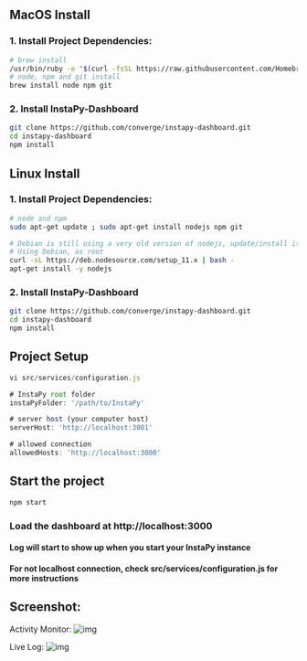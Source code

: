 
## MacOS Install

### 1. Install Project Dependencies:

```bash
# brew install
/usr/bin/ruby -e "$(curl -fsSL https://raw.githubusercontent.com/Homebrew/install/master/install)"
# node, npm and git install
brew install node npm git
```

### 2. Install InstaPy-Dashboard

```bash
git clone https://github.com/converge/instapy-dashboard.git
cd instapy-dashboard
npm install
```

## Linux Install

### 1. Install Project Dependencies:

```bash
# node and npm
sudo apt-get update ; sudo apt-get install nodejs npm git

# Debian is still using a very old version of nodejs, update/install it:
# Using Debian, as root
curl -sL https://deb.nodesource.com/setup_11.x | bash -
apt-get install -y nodejs
```

### 2. Install InstaPy-Dashboard

```bash
git clone https://github.com/converge/instapy-dashboard.git
cd instapy-dashboard
npm install
```

## Project Setup

```js
vi src/services/configuration.js

# InstaPy root folder
instaPyFolder: '/path/to/InstaPy'

# server host (your computer host)
serverHost: 'http://localhost:3001'

# allowed connection
allowedHosts: 'http://localhost:3000'
```

## Start the project

```bash
npm start
```

### Load the dashboard at http://localhost:3000

#### Log will start to show up when you start your InstaPy instance

#### For not localhost connection, check src/services/configuration.js for more instructions

## Screenshot:

Activity Monitor:
![img](https://github.com/converge/instapy-dashboard/blob/master/screenshots/instapy-dashboard.png)

Live Log:
![img](https://github.com/converge/instapy-dashboard/blob/master/screenshots/live-log.png)